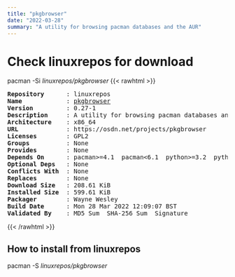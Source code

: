 ```yaml
---
title: "pkgbrowser"
date: "2022-03-28"
summary: "A utility for browsing pacman databases and the AUR"
---
```


# Check linuxrepos for download

pacman -Si *linuxrepos/pkgbrowser*
{{< rawhtml >}}
<pre class="highlight">
<b>Repository</b>      : linuxrepos
<b>Name</b>            : <a href="../../static/x86_64/pkgbrowser-0.27-1-x86_64.pkg.tar.zst">pkgbrowser</a>
<b>Version</b>         : 0.27-1
<b>Description</b>     : A utility for browsing pacman databases and the AUR
<b>Architecture</b>    : x86_64
<b>URL</b>             : https://osdn.net/projects/pkgbrowser
<b>Licenses</b>        : GPL2
<b>Groups</b>          : None
<b>Provides</b>        : None
<b>Depends On</b>      : pacman>=4.1  pacman<6.1  python>=3.2  python<3.11  python-pyqt5
<b>Optional Deps</b>   : None
<b>Conflicts With</b>  : None
<b>Replaces</b>        : None
<b>Download Size</b>   : 208.61 KiB
<b>Installed Size</b>  : 599.61 KiB
<b>Packager</b>        : Wayne Wesley <wayne6324@gmail.com>
<b>Build Date</b>      : Mon 28 Mar 2022 12:09:07 BST
<b>Validated By</b>    : MD5 Sum  SHA-256 Sum  Signature
</pre>
{{< /rawhtml >}}
## How to install from linuxrepos

pacman -S *linuxrepos/pkgbrowser*
